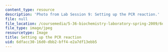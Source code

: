 ```yaml
---
content_type: resource
description: 'Photo from Lab Session 9: Setting up the PCR reaction.'
file: null
file_location: /coursemedia/5-36-biochemistry-laboratory-spring-2009/6dfacc3016d0dbb2bff4e2a7df13ebb5_Lab9_1.jpg
file_type: image/jpeg
resourcetype: Image
title: Setting up the PCR reaction
uid: 6dfacc30-16d0-dbb2-bff4-e2a7df13ebb5
---
```

